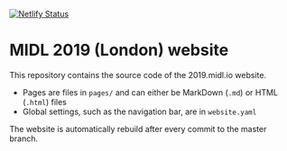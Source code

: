 [![Netlify Status](https://api.netlify.com/api/v1/badges/c41a099a-ae37-49a9-b02d-b6520e638d5e/deploy-status)](https://app.netlify.com/sites/midl2019/deploys)

# MIDL 2019 (London) website

This repository contains the source code of the 2019.midl.io website.

* Pages are files in `pages/` and can either be MarkDown (`.md`) or HTML (`.html`) files
* Global settings, such as the navigation bar, are in `website.yaml`

The website is automatically rebuild after every commit to the master branch.